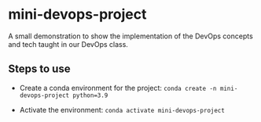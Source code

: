 # mini-devops-project

A small demonstration to show the implementation of the DevOps concepts and tech taught in our DevOps class.

## Steps to use

- Create a conda environment for the project:
  `conda create -n mini-devops-project python=3.9`

- Activate the environment:
  `conda activate mini-devops-project`

